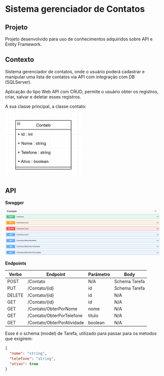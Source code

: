 # Sistema gerenciador de Contatos

## Projeto
Projeto desenvolvido para uso de conhecimentos adquiridos sobre API e Entity Framework.

## Contexto
Sistema gerenciador de contatos, onde o usuário poderá cadastrar e manipular uma lista de contatos via API com integração com DB (SQLServer).

Aplicação do tipo Web API com CRUD, permite o usuário obter os registros, criar, salvar e deletar esses registros.

A sua classe principal, a classe contato:

![Diagrama da classe Contato](Arquivos\\diagrama.png)

## API

**Swagger**

![Métodos Swagger](Arquivos\\swagger.png)


**Endpoints**

| Verbo  | Endpoint                   | Parâmetro | Body          |
|--------|----------------------------|-----------|---------------|
| POST   | /Contato                   | N/A       | Schema Tarefa |
| PUT    | /Contato/{id}              | id        | Schema Tarefa |
| DELETE | /Contato/{id}              | id        | N/A           |
| GET    | /Contato/{id}              | id        | N/A           |
| GET    | /Contato/ObterPorNome      | nome      | N/A           |
| GET    | /Contato/ObterPorTelefone  | titulo    | N/A           |
| GET    | /Contato/ObterPorAtividade | boolean   | N/A           |

Esse é o schema (model) de Tarefa, utilizado para passar para os métodos que exigirem:

```json
{
  "nome": "string",
  "telefone": "string",
  "ativo": true
}
```